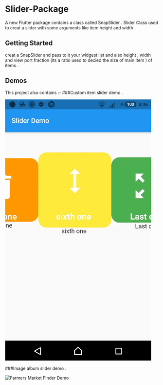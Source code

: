 # Slider-Package

A new Flutter package contains a class called SnapSlider .
Slider Class used to creat a slider with some arguments like item height and width .

## Getting Started

creat a SnapSlider and pass to it your widgest list and also height , width and  view port fraction (its a ratio used to decied the size of main item ) of items .
 
##  Demos 
This project also contains :- 
###Custom item slider demo .




![Farmers Market Finder Demo](demos/customitem.gif)

###Image album slider demo .


![Farmers Market Finder Demo](demos/imagesdemo.gif)

